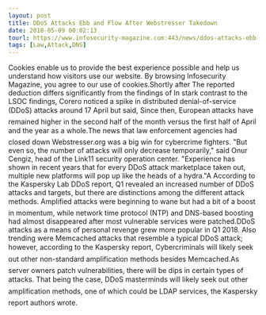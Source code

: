 ```yaml
---
layout: post
title: DDoS Attacks Ebb and Flow After Webstresser Takedown
date: 2018-05-09 00:02:13
tourl: https://www.infosecurity-magazine.com:443/news/ddos-attacks-ebb-flow-after/
tags: [Law,Attack,DNS]
---
```

Cookies enable us to provide the best experience possible and help us understand how visitors use our website. By browsing Infosecurity Magazine, you agree to our use of cookies.Shortly after The reported deduction differs significantly from the findings of In stark contrast to the LSOC findings, Corero noticed a spike in distributed denial-of-service (DDoS) attacks around 17 April but said, Since then, European attacks have remained higher in the second half of the month versus the first half of April and the year as a whole.The news that law enforcement agencies had closed down Webstresser.org was a big win for cybercrime fighters. "But even so, the number of attacks will only decrease temporarily," said Onur Cengiz, head of the Link11 security operation center. "Experience has shown in recent years that for every DDoS attack marketplace taken out, multiple new platforms will pop up like the heads of a hydra."A According to the Kaspersky Lab DDoS report, Q1 revealed an increased number of DDoS attacks and targets, but there are distinctions among the different attack methods. Amplified attacks were beginning to wane but had a bit of a boost in momentum, while network time protocol (NTP) and DNS-based boosting had almost disappeared after most vulnerable services were patched.DDoS attacks as a means of personal revenge grew more popular in Q1 2018. Also trending were Memcached attacks that resemble a typical DDoS attack; however, according to the Kaspersky report, Cybercriminals will likely seek out other non-standard amplification methods besides Memcached.As server owners patch vulnerabilities, there will be dips in certain types of attacks. That being the case, DDoS masterminds will likely seek out other amplification methods, one of which could be LDAP services, the Kaspersky report authors wrote.
